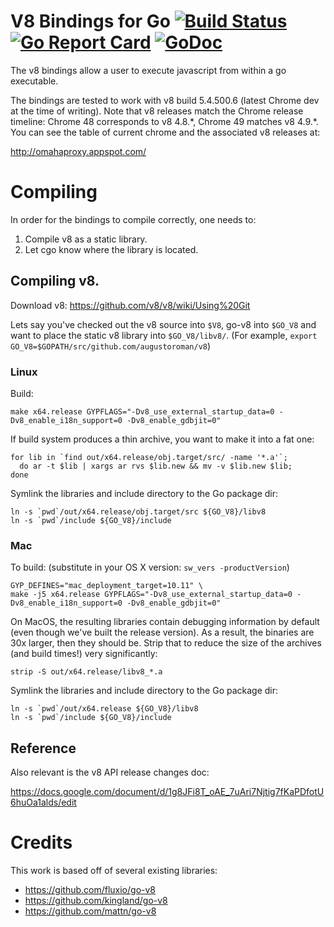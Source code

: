 # V8 Bindings for Go [![Build Status](https://travis-ci.org/augustoroman/v8.svg?branch=master)](https://travis-ci.org/augustoroman/v8)  [![Go Report Card](https://goreportcard.com/badge/github.com/augustoroman/v8)](https://goreportcard.com/report/github.com/augustoroman/v8)  [![GoDoc](https://godoc.org/github.com/augustoroman/v8?status.png)](http://godoc.org/github.com/augustoroman/v8)

The v8 bindings allow a user to execute javascript from within a go executable.

The bindings are tested to work with v8 build 5.4.500.6 (latest Chrome dev at
the time of writing).  Note that v8 releases match the Chrome release timeline:
Chrome 48 corresponds to v8 4.8.\*, Chrome 49 matches v8 4.9.\*.  You can see
the table of current chrome and the associated v8 releases at:

  http://omahaproxy.appspot.com/

# Compiling

In order for the bindings to compile correctly, one needs to:

1. Compile v8 as a static library.
2. Let cgo know where the library is located.

## Compiling v8.

Download v8: https://github.com/v8/v8/wiki/Using%20Git

Lets say you've checked out the v8 source into `$V8`, go-v8 into `$GO_V8` and
want to place the static v8 library into `$GO_V8/libv8/`.  (For example,
`export GO_V8=$GOPATH/src/github.com/augustoroman/v8`)


### Linux

Build:

    make x64.release GYPFLAGS="-Dv8_use_external_startup_data=0 -Dv8_enable_i18n_support=0 -Dv8_enable_gdbjit=0"

If build system produces a thin archive, you want to make it into a fat one:

    for lib in `find out/x64.release/obj.target/src/ -name '*.a'`;
      do ar -t $lib | xargs ar rvs $lib.new && mv -v $lib.new $lib;
    done

Symlink the libraries and include directory to the Go package dir:

    ln -s `pwd`/out/x64.release/obj.target/src ${GO_V8}/libv8
    ln -s `pwd`/include ${GO_V8}/include


### Mac

To build: (substitute in your OS X version: `sw_vers -productVersion`)

    GYP_DEFINES="mac_deployment_target=10.11" \
    make -j5 x64.release GYPFLAGS="-Dv8_use_external_startup_data=0 -Dv8_enable_i18n_support=0 -Dv8_enable_gdbjit=0"

On MacOS, the resulting libraries contain debugging information by default (even
though we've built the release version). As a result, the binaries are 30x
larger, then they should be. Strip that to reduce the size of the archives (and
build times!) very significantly:

    strip -S out/x64.release/libv8_*.a

Symlink the libraries and include directory to the Go package dir:

    ln -s `pwd`/out/x64.release ${GO_V8}/libv8
    ln -s `pwd`/include ${GO_V8}/include

## Reference

Also relevant is the v8 API release changes doc:

  https://docs.google.com/document/d/1g8JFi8T_oAE_7uAri7Njtig7fKaPDfotU6huOa1alds/edit


# Credits

This work is based off of several existing libraries:
  * https://github.com/fluxio/go-v8
  * https://github.com/kingland/go-v8
  * https://github.com/mattn/go-v8
